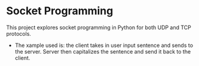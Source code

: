 # Socket Programming

This project explores socket programming in Python for both UDP and TCP protocols.

- The xample used is: the client takes in user input sentence and sends to the server. Server then capitalizes the sentence and send it back to the client.